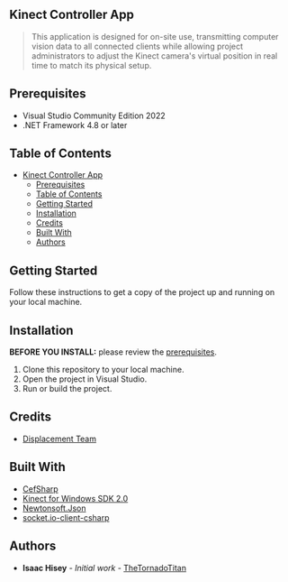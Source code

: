 ## Kinect Controller App

> This application is designed for on-site use, transmitting computer vision data to all connected clients while allowing project administrators to adjust the Kinect camera's virtual position in real time to match its physical setup.

## Prerequisites

- Visual Studio Community Edition 2022
- .NET Framework 4.8 or later

## Table of Contents

- [Kinect Controller App](#kinect-controller-app)
  - [Prerequisites](#prerequisites)
  - [Table of Contents](#table-of-contents)
  - [Getting Started](#getting-started)
  - [Installation](#installation)
  - [Credits](#credits)
  - [Built With](#built-with)
  - [Authors](#authors)

## Getting Started

Follow these instructions to get a copy of the project up and running on your local machine.

## Installation

**BEFORE YOU INSTALL:** please review the [prerequisites](#prerequisites).

1. Clone this repository to your local machine.
2. Open the project in Visual Studio.
3. Run or build the project.

## Credits

- [Displacement Team](https://formblu.com/displacement-prototyping)

## Built With

- [CefSharp](https://cefsharp.github.io)
- [Kinect for Windows SDK 2.0](https://www.microsoft.com/en-us/download/details.aspx?id=44561)
- [Newtonsoft.Json](https://www.newtonsoft.com/json)
- [socket.io-client-csharp](https://github.com/doghappy/socket.io-client-csharp)

## Authors

- **Isaac Hisey** - _Initial work_ - [TheTornadoTitan](https://github.com/thetornadotitan)
